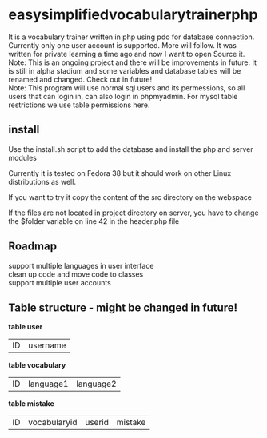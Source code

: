 # easysimplifiedvocabularytrainerphp

It is a vocabulary trainer written in php using pdo for database connection. Currently only one user account is supported. More will follow. It was written for private learning a time ago and now I want to open Source it. Note: This is an ongoing project and there will be improvements in future. It is still in alpha stadium and some variables and database tables will be renamed and changed. Check out in future!<br>
Note: This program will use normal sql users and its permessions, so all users that can login in, can also login in phpmyadmin. For mysql table restrictions we use table permissions here.

## install
Use the install.sh script to add the database and install the php and server modules

Currently it is tested on Fedora 38 but it should work on other Linux distributions as well.

If you want to try it copy the content of the src directory on the webspace

If the files are not located in project directory on server, you have to change the $folder variable on line 42 in the header.php file

## Roadmap
support multiple languages in user interface<br>
clean up code and move code to classes<br>
support multiple user accounts<br>

## Table structure - might be changed in future!
<b>table user</b>
<table><tr><td>ID</td><td>username</td></tr></table>
<b>table vocabulary</b>
<table><tr><td>ID</td><td>language1</td><td>language2</td></tr></table>
<b>table mistake</b>
<table><tr><td>ID</td><td>vocabularyid</td><td>userid</td><td>mistake</td></tr></table>
